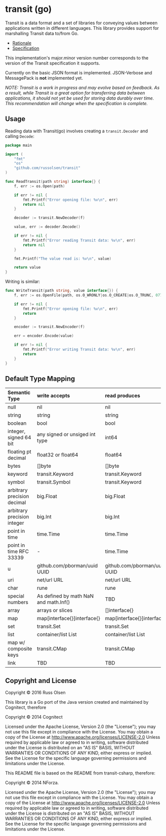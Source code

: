 # transit (go)

Transit is a data format and a set of libraries for conveying values between applications written in different languages. This library provides support for marshalling Transit data to/from Go.

* [Rationale](http://blog.cognitect.com/blog/2014/7/22/transit)
* [Specification](http://github.com/cognitect/transit-format)

This implementation's major.minor version number corresponds to the version of the Transit specification it supports.

Currently on the basic JSON format is implemented.
JSON-Verbose and MessagePack is **not** implemented yet. 

_NOTE: Transit is a work in progress and may evolve based on feedback. As a result, while Transit is a great option for transferring data between applications, it should not yet be used for storing data durably over time. This recommendation will change when the specification is complete._

## Usage

Reading data with Transit(go) involves creating a `transit.Decoder` and calling `Decode`:

```go
package main

import (
	"fmt"
	"os"
	"github.com/russolsen/transit"
)

func ReadTransit(path string) interface{} {
	f, err := os.Open(path)

	if err != nil {
		fmt.Printf("Error opening file: %v\n", err)
		return nil
	}

	decoder := transit.NewDecoder(f)

	value, err := decoder.Decode()

	if err != nil {
		fmt.Printf("Error reading Transit data: %v\n", err)
		return nil
	}

	fmt.Printf("The value read is: %v\n", value)

	return value
}
```

Writing is similar:

```go
func WriteTransit(path string, value interface{}) {
	f, err := os.OpenFile(path, os.O_WRONLY|os.O_CREATE|os.O_TRUNC, 0777)

	if err != nil {
		fmt.Printf("Error opening file: %v\n", err)
		return
	}

	encoder := transit.NewEncoder(f)

	err = encoder.Encode(value)

	if err != nil {
		fmt.Printf("Error writing Transit data: %v\n", err)
		return
	}
}
```


## Default Type Mapping

| Semantic Type | write accepts | read produces |
|:--------------|:--------------|:--------------|
| null| nil | nil |
| string| string | string |
| boolean | bool| bool |
| integer, signed 64 bit| any signed or unsiged int type | int64 |
| floating pt decimal| float32 or float64 | float64 |
| bytes| []byte | []byte |
| keyword | transit.Keyword | transit.Keyword |
| symbol | transit.Symbol | transit.Keyword
| arbitrary precision decimal| big.Float | big.Float |
| arbitrary precision integer| big.Int | big.Int |
| point in time | time.Time | time.Time |
| point in time RFC 33339 | - | time.Time |
| u| github.com/pborman/uuid UUID| github.com/pborman/uuid UUID|
| uri | net/url URL | net/url URL |
| char | rune | rune |
| special numbers | As defined by math NaN and math.Inf() | TBD
| array | arrays or slices | []interface{} |
| map | map[interface{}]interface{} | map[interface{}]interface{} | 
| set |  transit.Set | transit.Set |
| list | container/list List | container/list List |
| map w/ composite keys |  transit.CMap |  transit.CMap |
| link | TBD | TBD |


## Copyright and License
Copyright © 2016 Russ Olsen

This library is a Go port of the Java version created and maintained by Cognitect, therefore

Copyright © 2014 Cognitect

Licensed under the Apache License, Version 2.0 (the "License"); you may not use this file except in compliance with the License. You may obtain a copy of the License at
http://www.apache.org/licenses/LICENSE-2.0
Unless required by applicable law or agreed to in writing, software distributed under the License is distributed on an "AS IS" BASIS, WITHOUT WARRANTIES OR CONDITIONS OF ANY KIND, either express or implied. See the License for the specific language governing permissions and limitations under the License.

This README file is based on the README from transit-csharp, therefore:

Copyright © 2014 NForza.

Licensed under the Apache License, Version 2.0 (the "License"); you may not use this file except in compliance with the License. You may obtain a copy of the License at
http://www.apache.org/licenses/LICENSE-2.0
Unless required by applicable law or agreed to in writing, software distributed under the License is distributed on an "AS IS" BASIS, WITHOUT WARRANTIES OR CONDITIONS OF ANY KIND, either express or implied. See the License for the specific language governing permissions and limitations under the License.



